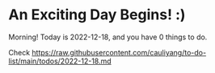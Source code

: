 # An Exciting Day Begins! :)

Morning! Today is 2022-12-18, and you have 0 things to do.

Check https://raw.githubusercontent.com/cauliyang/to-do-list/main/todos/2022-12-18.md